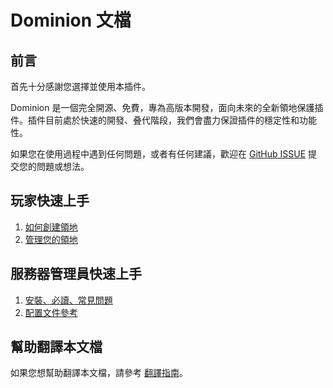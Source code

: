 # Dominion 文檔

## 前言

首先十分感謝您選擇並使用本插件。

Dominion 是一個完全開源、免費，專為高版本開發，面向未來的全新領地保護插件。插件目前處於快速的開發、叠代階段，我們會盡力保證插件的穩定性和功能性。

如果您在使用過程中遇到任何問題，或者有任何建議，歡迎在 [GitHub ISSUE](https://github.com/ColdeZhang/Dominion/issues) 提交您的問題或想法。

## 玩家快速上手

1. [如何創建領地](create-dominion.md)
2. [管理您的領地](manage-dominion/README.md)

## 服務器管理員快速上手

1. [安裝、必讀、常見問題](operator/README.md)
2. [配置文件參考](operator/config.md)

## 幫助翻譯本文檔

如果您想幫助翻譯本文檔，請參考 [翻譯指南](https://github.com/ColdeZhang/Dominion/blob/master/CONTRIBUTING.md#documentation)。
